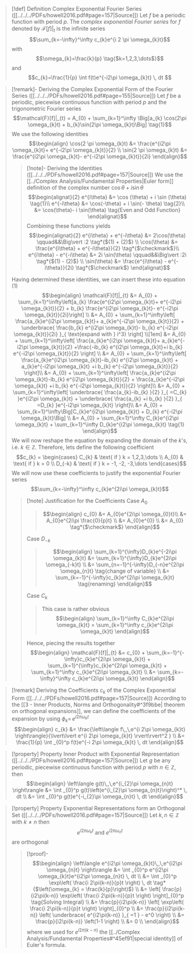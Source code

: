 >[!def] Definition Complex Exponential Fourier Series ([[../../../PDFs/howell2016.pdf#page=157|Source]])
> Let $f$ be a periodic function with period $p$. The _complex exponential Fourier series_ for $f$ denoted by $\mathcal{F}[f]|_{t}$ is the infinite series
> $$\sum_{k=-\infty}^\infty c_{k}e^{i 2 \pi \omega_{k}t}$$
> with
> $$\omega_{k}=\frac{k}{p} \tag{$k=1,2,3,\dots$}$$
> and
> $$c_{k}=\frac{1}{p} \int f(t)e^{-i2\pi \omega_{k}t} \, dt $$

>[!remark]- Deriving the Complex Exponential Form of the Fourier Series ([[../../../PDFs/howell2016.pdf#page=155|Source]])
>Let $f$ be a periodic, piecewise continuous function with period $p$ and the trigonometric Fourier series
>$$\mathcal{F}[f]|_{t} = A_{0} + \sum_{k=1}^\infty \Big[a_{k} \cos(2\pi \omega_{k}t) + b_{k}\sin(2\pi \omega_{k}t)\Big] \tag{1}$$
>We use the following identities
>$$\begin{align}
> \cos(2 \pi \omega_{k}t)  &= \frac{e^{i2\pi \omega_{k}t}+ e^{-i2\pi \omega_{k}t}}{2} \\
> \sin(2 \pi \omega_{k}t)  &= \frac{e^{i2\pi \omega_{k}t}- e^{-i2\pi \omega_{k}t}}{2i}
>\end{align}$$
>>[!note]- Deriving the Identities ([[../../../PDFs/howell2016.pdf#page=157|Source]])
>>We use the [[../Complex Analysis/Fundamental Properties|Euler form]] definition of the complex number $\cos \theta + i \sin \theta$ 
>>$$\begin{alignat}{2}
>>  e^{i\theta} &= \cos (\theta) + i \sin (\theta) \tag{1}\\
>>  e^{-i\theta} &= \cos(-\theta) + i \sin(- \theta) \tag{2}\\
>>  &= \cos(\theta)- i \sin(\theta) \tag{Even and Odd Function}
>>\end{alignat}$$
>>Combining these functions yields
>>$$\begin{alignat}{2}
>> e^{i\theta} + e^{-i\theta} &= 2\cos(\theta) \qquad&&\Big\vert :2 \tag*{$(1) + (2)$} \\
>> \cos(\theta) &= \frac{e^{i\theta} + e^{-i\theta}}{2}  \tag*{$\checkmark$}\\
>> e^{i\theta} - e^{-i\theta} &= 2i \sin(\theta) \qquad&&\Big\vert :2i \tag*{$(1) - (2)$} \\
>> \sin(\theta) &= \frac{e^{i\theta} - e^{-i\theta}}{2i} \tag*{$\checkmark$}
>>\end{alignat}$$
>
>Having determined these identities, we can insert these into equation $(1)$ 
>$$\begin{align}
> \mathcal{F}[f]|_{t} &= A_{0} + \sum_{k=1}^\infty\left[a_{k}  \frac{e^{i2\pi \omega_{k}t}+ e^{-i2\pi \omega_{k}t}}{2} + b_{k} \frac{e^{i2\pi \omega_{k}t}- e^{-i2\pi \omega_{k}t}}{2i}\right] \\ 
> &= A_{0} + \sum_{k=1}^\infty\left[  \frac{a_{k}e^{i2\pi \omega_{k}t}+ a_{k}e^{-i2\pi \omega_{k}t}}{2} + \underbrace{ \frac{b_{k} e^{i2\pi \omega_{k}t}- b_{k} e^{-i2\pi \omega_{k}t}}{2i} }_{ \text{expand with } i^3} \right]  \\[1em]
> &= A_{0} + \sum_{k=1}^\infty\left[  \frac{a_{k}e^{i2\pi \omega_{k}t}+ a_{k}e^{-i2\pi \omega_{k}t}}{2} +\frac{-ib_{k} e^{i2\pi \omega_{k}t}+i b_{k} e^{-i2\pi \omega_{k}t}}{2} \right]  \\ 
> &= A_{0} + \sum_{k=1}^\infty\left[  \frac{a_{k}e^{i2\pi \omega_{k}t}-ib_{k} e^{i2\pi \omega_{k}t} + a_{k}e^{-i2\pi \omega_{k}t} +i b_{k} e^{-i2\pi \omega_{k}t}}{2} \right]\\
> &= A_{0} + \sum_{k=1}^\infty\left[  \frac{a_{k}e^{i2\pi \omega_{k}t}-ib_{k} e^{i2\pi \omega_{k}t}}{2} + \frac{a_{k}e^{-i2\pi \omega_{k}t} +i b_{k} e^{-i2\pi \omega_{k}t}}{2} \right]\\
> &= A_{0} + \sum_{k=1}^\infty\left[  \underbrace{ \frac{a_{k}-ib_{k} }{2} }_{ =C_{k} }e^{i2\pi \omega_{k}t} + \underbrace{ \frac{a_{k} +i b_{k} }{2} }_{ =D_{k} }e^{-i2\pi \omega_{k}t} \right]\\
> &= A_{0} + \sum_{k=1}^\infty\Big[C_{k}e^{i2\pi \omega_{k}t} + D_{k} e^{-i2\pi \omega_{k}t}\Big] \\
> &= A_{0} + \sum_{k=1}^\infty C_{k}e^{i2\pi \omega_{k}t} + \sum_{k=1}^\infty D_{k}e^{i2\pi \omega_{k}t} \tag{1}
>\end{align}$$
> We will now reshape the equation by expanding the domain of the $k$'s, i.e. $k \in \mathbb{Z}$. Therefore, lets define the following coefficient
> $$c_{k} = \begin{cases}
> C_{k} & \text{ if } k = 1,2,3,\dots \\
> A_{0} & \text{ if } k = 0 \\
> D_{-k} & \text{ if } k = -1, -2, -3,\dots
>\end{cases}$$
>We will now use these coefficients to justify the exponential Fourier series
>$$\sum_{k=-\infty}^\infty c_{k}e^{2i\pi \omega_{k}t}$$
>>[!note] Justification for the Coefficients
>>Case $A_0$
>>> $$\begin{align}
>>> c_{0} &= A_{0}e^{2i\pi \omega_{0}t}\\
>>> &= A_{0}e^{2i\pi \frac{0}{p}t} \\
>>> &= A_{0}e^{0} \\
>>> &= A_{0} \tag*{$\checkmark$}
>>>\end{align}$$
>>
>>Case $D_{-k}$
>>>$$\begin{align}
>>> \sum_{k=1}^{\infty}D_{k}e^{-2i\pi \omega_{k}t} &=  \sum_{k=1}^{\infty}D_{k}e^{2i\pi \omega_{-k}t} \\
>>> &= \sum_{n=-1}^{-\infty}D_{-n}e^{2i\pi \omega_{n}t} \tag{change of variable} \\
>>> &= \sum_{k=-1}^{-\infty}c_{k}e^{2i\pi \omega_{k}t} \tag{renaming}
>>>\end{align}$$
>>
>>Case $C_k$
>>> This case is rather obvious
>>> $$\begin{align}
>>> \sum_{k=1}^\infty C_{k}e^{2i\pi \omega_{k}t} = \sum_{k=1}^\infty c_{k}e^{2i\pi \omega_{k}t}
>>>\end{align}$$
>>
>>Hence, piecing the results together
>>$$\begin{align}
>> \mathcal{F}[f]|_{t} &= c_{0} + \sum_{k=-1}^{-\infty}c_{k}e^{2i\pi \omega_{k}t} + \sum_{k=1}^{\infty}c_{k}e^{2i\pi \omega_{k}t} +  \sum_{k=1}^\infty c_{k}e^{2i\pi \omega_{k}t} \\
>>  &= \sum_{k=-\infty}^\infty c_{k}e^{2i\pi \omega_{k}t}
>>\end{align}$$

>[!remark] Deriving the Coefficients $c_k$ of the Complex Exponential Form ([[../../../PDFs/howell2016.pdf#page=157|Source]])
>According to the [[3 - Inner Products, Norms and Orthogonality#^3f9bbe| theorem on orthogonal expansions]], we can define the coefficients of the expansion by using 
>$\phi_{k} = \,e^{i 2\pi \omega_{k}t}$
>$$\begin{align}
> c_{k} &= \frac{\left\langle f\,,\,e^{i 2\pi \omega_{k}t} \right\rangle}{\lvert\lvert e^{i 2\pi \omega_{k}t} \rvert\rvert^2 }  \\
> &= \frac{1}{p} \int _{0}^p f(t)e^{-i 2\pi \omega_{k}t} \, dt 
>\end{align}$$

>[!property] Property Inner Product with Exponential Representation  ([[../../../PDFs/howell2016.pdf#page=157|Source]])
>Let $g$ be any periodic, piecewise continuous function with period $p$ with $n \in \mathbb{Z}$, then
>$$\begin{align}
> \left\langle g(t)\,,\,e^{i_{2}\pi \omega_{n}t} \right\rangle &= \int _{0}^p g(t)\left(e^{i_{2}\pi \omega_{n}t}\right)^* \, dt   \\
> &= \int _{0}^p g(t)e^{-i_{2}\pi \omega_{n}t} \, dt
>\end{align}$$

>[!property] Property Exponential Representations form an Orthogonal Set ([[../../../PDFs/howell2016.pdf#page=157|Source]])
>Let $k,n \in \mathbb{Z}$ with $k\neq n$ then 
>$$e^{i2\pi \omega_{k}t} \text{ and } e^{i2\pi \omega_{n}t} $$
>are orthogonal
>>[!proof]-
>>$$\begin{align}
>> \left\langle e^{i2\pi \omega_{k}t}\,,\,e^{i2\pi \omega_{n}t} \right\rangle &= \int _{0}^p e^{i2\pi \omega_{k}t}e^{i2\pi \omega_{n}t} \, dt \\
>> &= \int _{0}^p \exp\left( \frac{i 2\pi(k-n)}{p}t \right)  \, dt \tag*{$\left(\omega_{k} = \frac{k}{p}\right)$} \\
>> &= \left[ \frac{p}{i2\pi(k-n)} \exp\left( \frac{i 2\pi(k-n)}{p}t \right)  \right]_{0}^p \tag{Solving Integral} \\
>> &= \frac{p}{i2\pi(k-n)} \left[ \exp\left( \frac{i 2\pi(k-n)}{p}t \right)  \right]_{0}^p \\
>> &= \frac{p}{i2\pi(k-n)} \left( \underbrace{ e^{i2\pi(k-n)} }_{ =1 } - e^0  \right) \\
>> &= \frac{p}{i2\pi(k-n)} \left(1-1 \right) \\
>> &= 0 \\
>>\end{align}$$
>>where we used for $e^{i2\pi(k-n)}$ the [[../Complex Analysis/Fundamental Properties#^45ef91|special identity]] of Euler's formula.
